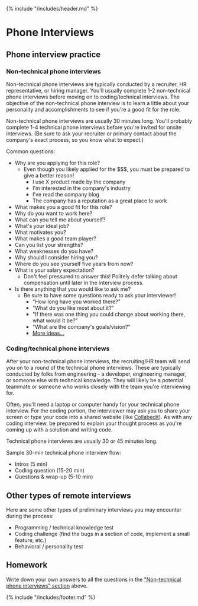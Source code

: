 {% include "/includes/header.md" %}

# Phone Interviews

## Phone interview practice

### Non-technical phone interviews

Non-technical phone interviews are typically conducted by a recruiter, HR representative, or hiring manager. You'll usually complete 1-2 non-technical phone interviews before moving on to coding/technical interviews. The objective of the non-technical phone interview is to learn a little about your personality and accomplishments to see if you're a good fit for the role.

Non-technical phone interviews are usually 30 minutes long. You'll probably complete 1-4 technical phone interviews before you're invited for onsite interviews. (Be sure to ask your recruiter or primary contact about the company's exact process, so you know what to expect.)

Common questions:

* Why are you applying for this role?
  * Even though you likely applied for the $$$, you must be prepared to give a better reason!
    * I use X product made by the company
    * I'm interested in the company's industry
    * I've read the company blog
    * The company has a reputation as a great place to work
* What makes you a good fit for this role?
* Why do you want to work here?
* What can you tell me about yourself?
* What's your ideal job?
* What motivates you?
* What makes a good team player?
* Can you list your strengths?
* What weaknesses do you have?
* Why should I consider hiring you?
* Where do you see yourself five years from now?
* What is your salary expectation?
  * Don't feel pressured to answer this! Politely defer talking about compensation until later in the interview process.
* Is there anything that you would like to ask me?
  * Be sure to have some questions ready to ask your interviewer!
    * "How long have you worked there?"
    * "What do you like most about it?"
    * "If there was one thing you could change about working there, what would it be?"
    * "What are the company's goals/vision?"
    * [More ideas...](https://www.newtechnorthwest.com/how-to-interview-your-interviewer-6-tips-for-nailing-this-overlooked-step-in-getting-hired/)

### Coding/technical phone interviews

After your non-technical phone interviews, the recruiting/HR team will send you on to a round of the technical phone interviews. These are typically conducted by folks from engineering - a developer, engineering manager, or someone else with technical knowledge. They will likely be a potential teammate or someone who works closely with the team you're interviewing for.

Often, you'll need a laptop or computer handy for your technical phone interview. For the coding portion, the interviewer may ask you to share your screen or type your code into a shared website (like [Collabedit](http://collabedit.com/)). As with any coding interview, be prepared to explain your thought process as you're coming up with a solution and writing code.

Technical phone interviews are usually 30 or 45 minutes long.

Sample 30-min technical phone interview flow:
* Intros (5 min)
* Coding question (15-20 min)
* Questions & wrap-up (5-10 min)

## Other types of remote interviews

Here are some other types of preliminary interviews you may encounter during the process:
* Programming / technical knowledge test
* Coding challenge (find the bugs in a section of code, implement a small feature, etc.)
* Behavioral / personality test

## Homework

Write down your own answers to all the questions in the ["Non-technical phone interviews" section](https://alumni.austincodingacademy.com/_book/2019-summer/5-phone-interview.html#non-technical-phone-interviews) above.

{% include "/includes/footer.md" %}
